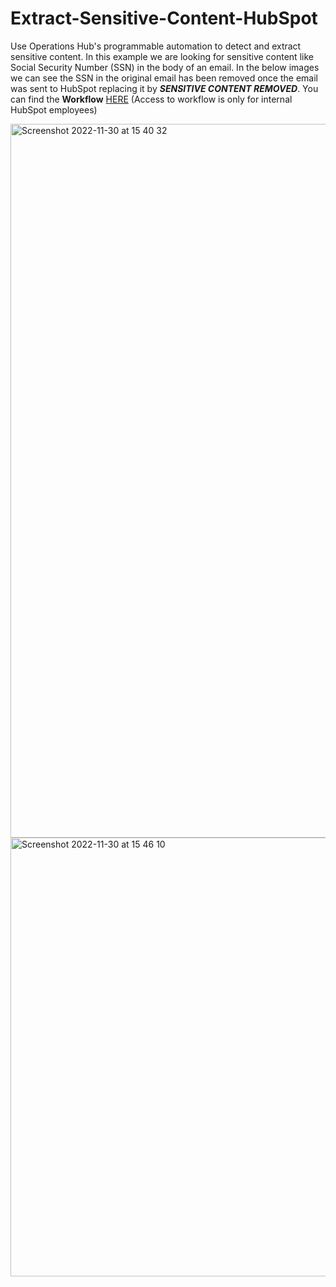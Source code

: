 # Extract-Sensitive-Content-HubSpot
Use Operations Hub's programmable automation to detect and extract sensitive content. In this example we are looking for sensitive content like Social Security Number (SSN) in the body of an email. In the below images we can see the SSN in the original email has been removed once the email was sent to HubSpot replacing it by ***SENSITIVE CONTENT REMOVED***.
You can find the **Workflow** [HERE](https://app.hubspot.com/workflows/21005107/platform/flow/290045504/edit) (Access to workflow is only for internal HubSpot employees)

<img width="1142" alt="Screenshot 2022-11-30 at 15 40 32" src="https://user-images.githubusercontent.com/15332386/204844087-09caafb5-e4c3-4482-8685-52c0aca9b70a.png">

<img width="702" alt="Screenshot 2022-11-30 at 15 46 10" src="https://user-images.githubusercontent.com/15332386/204844094-ed393591-9b00-4881-9a87-c3307a7af40b.png">
